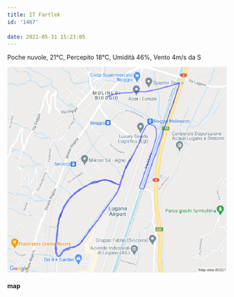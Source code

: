 ```yaml
---
title: IT Fartlek
id: '1467'

date: 2021-05-31 15:23:05
---
```


Poche nuvole, 21°C, Percepito 18°C, Umidità 46%, Vento 4m/s da S

![image](/images/2021/08/20210531-activity-map.png)

#### map
